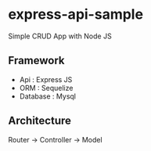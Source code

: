 # express-api-sample
Simple CRUD App with Node JS
## Framework
- Api : Express JS
- ORM : Sequelize
- Database : Mysql
## Architecture
Router -> Controller -> Model
